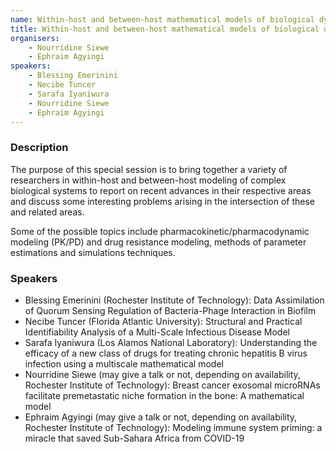 ```yaml
---
name: Within-host and between-host mathematical models of biological dynamics
title: Within-host and between-host mathematical models of biological dynamics
organisers: 
    - Nourridine Siewe
    - Ephraim Agyingi
speakers:
    - Blessing Emerinini
    - Necibe Tuncer
    - Sarafa Iyaniwura
    - Nourridine Siewe
    - Ephraim Agyingi
---
```


<h3 class="font-weight-light mb-3">Description</h3>

The purpose of this special session is to bring together a variety of researchers in within-host and between-host modeling of complex biological systems to report on recent advances in their respective areas and discuss some interesting problems arising in the intersection of these and related areas.  

Some of the possible topics include pharmacokinetic/pharmacodynamic modeling (PK/PD) and drug resistance modeling, methods of parameter estimations and simulations techniques.



### Speakers

- Blessing Emerinini (Rochester Institute of Technology): Data Assimilation of Quorum Sensing Regulation of Bacteria-Phage Interaction in Biofilm
- Necibe Tuncer (Florida Atlantic University): Structural and Practical Identifiability Analysis of a Multi-Scale Infectious Disease Model
- Sarafa Iyaniwura (Los Alamos National Laboratory): Understanding the efficacy of a new class of drugs for treating chronic hepatitis B virus infection using a multiscale mathematical model
- Nourridine Siewe (may give a talk or not, depending on availability,	Rochester Institute of Technology): Breast cancer exosomal microRNAs facilitate premetastatic niche formation in the bone: A mathematical model
- Ephraim Agyingi (may give a talk or not, depending on availability, Rochester Institute of Technology): Modeling immune system priming: a miracle that saved Sub-Sahara Africa from COVID-19




